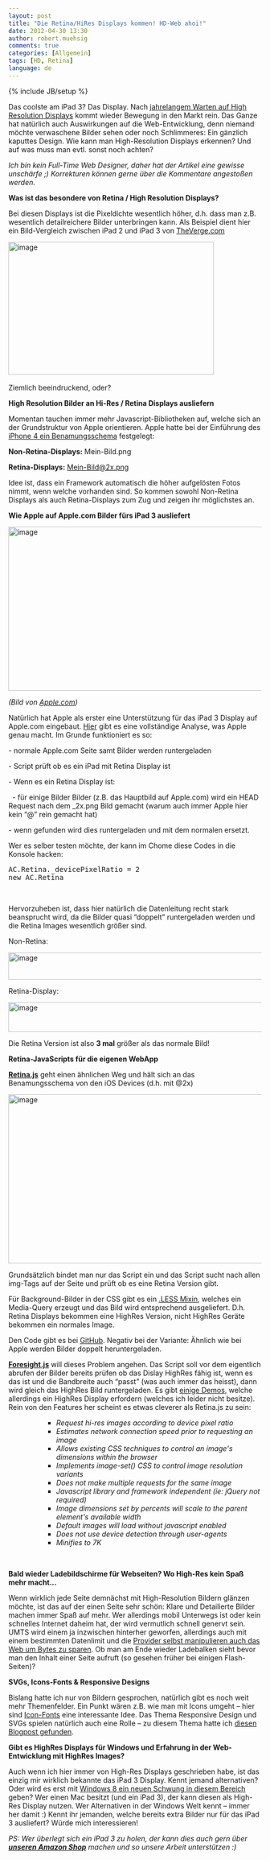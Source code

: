 ```yaml
---
layout: post
title: "Die Retina/HiRes Displays kommen! HD-Web ahoi!"
date: 2012-04-30 13:30
author: robert.muehsig
comments: true
categories: [Allgemein]
tags: [HD, Retina]
language: de
---
```

{% include JB/setup %}
<p>Das coolste am iPad 3? Das Display. Nach <a href="http://www.codinghorror.com/blog/2007/06/where-are-the-high-resolution-displays.html">jahrelangem Warten auf High Resolution Displays</a> kommt wieder Bewegung in den Markt rein. Das Ganze hat natürlich auch Auswirkungen auf die Web-Entwicklung, denn niemand möchte verwaschene Bilder sehen oder noch Schlimmeres: Ein gänzlich kaputtes Design. Wie kann man High-Resolution Displays erkennen? Und auf was muss man evtl. sonst noch achten? </p> <p><em>Ich bin kein Full-Time Web Designer, daher hat der Artikel eine gewisse unschärfe ;) Korrekturen können gerne über die Kommentare angestoßen werden. </em></p> <p><strong>Was ist das besondere von Retina / High Resolution Displays?</strong></p> <p>Bei diesen Displays ist die Pixeldichte wesentlich höher, d.h. dass man z.B. wesentlich detailreichere Bilder unterbringen kann. Als Beispiel dient hier ein Bild-Vergleich zwischen iPad 2 und iPad 3 von <a href="http://www.theverge.com/">TheVerge.com</a></p> <p><a href="{{BASE_PATH}}/assets/wp-images/image1521.png"><img style="background-image: none; border-bottom: 0px; border-left: 0px; padding-left: 0px; padding-right: 0px; display: inline; border-top: 0px; border-right: 0px; padding-top: 0px" title="image" border="0" alt="image" src="{{BASE_PATH}}/assets/wp-images/image_thumb688.png" width="409" height="264"></a>&nbsp;</p> <p>Ziemlich beeindruckend, oder?</p> <p><strong>High Resolution Bilder an Hi-Res / Retina Displays ausliefern</strong></p> <p>Momentan tauchen immer mehr Javascript-Bibliotheken auf, welche sich an der Grundstruktur von Apple orientieren. Apple hatte bei der Einführung des <a href="http://developer.apple.com/library/ios/#documentation/2DDrawing/Conceptual/DrawingPrintingiOS/SupportingHiResScreens/SupportingHiResScreens.html">iPhone 4 ein Benamungsschema</a> festgelegt:</p> <p><strong>Non-Retina-Displays:</strong> Mein-Bild.png</p> <p><strong>Retina-Displays:</strong> <a href="mailto:Mein-Bild@2x.png">Mein-Bild@2x.png</a></p> <p>Idee ist, dass ein Framework automatisch die höher aufgelösten Fotos nimmt, wenn welche vorhanden sind. So kommen sowohl Non-Retina Displays als auch Retina-Displays zum Zug und zeigen ihr möglichstes an.</p> <p><strong>Wie Apple auf Apple.com Bilder fürs iPad 3 ausliefert</strong></p> <p><a href="http://www.apple.com/"><img style="background-image: none; border-bottom: 0px; border-left: 0px; padding-left: 0px; padding-right: 0px; display: inline; border-top: 0px; border-right: 0px; padding-top: 0px" title="image" border="0" alt="image" src="{{BASE_PATH}}/assets/wp-images/image1522.png" width="540" height="326"></a></p> <p><em>(Bild von </em><a href="http://apple.com"><em>Apple.com</em></a><em>)</em></p> <p>Natürlich hat Apple als erster eine Unterstützung für das iPad 3 Display auf Apple.com eingebaut. <a href="http://blog.cloudfour.com/how-apple-com-will-serve-retina-images-to-new-ipads/">Hier</a> gibt es eine vollständige Analyse, was Apple genau macht. Im Grunde funktioniert es so:</p> <p>- normale Apple.com Seite samt Bilder werden runtergeladen</p> <p>- Script prüft ob es ein iPad mit Retina Display ist</p> <p>- Wenn es ein Retina Display ist:</p> <p>&nbsp; - für einige Bilder Bilder (z.B. das Hauptbild auf Apple.com) wird ein HEAD Request nach dem _2x.png Bild gemacht (warum auch immer Apple hier kein “@” rein gemacht hat)</p> <p>- wenn gefunden wird dies runtergeladen und mit dem normalen ersetzt.</p> <p>Wer es selber testen möchte, der kann im Chome diese Codes in die Konsole hacken:</p> <p> <div style="padding-bottom: 0px; margin: 0px; padding-left: 0px; padding-right: 0px; display: inline; float: none; padding-top: 0px" id="scid:812469c5-0cb0-4c63-8c15-c81123a09de7:10bebb4d-9afa-4111-a5b6-841a47b168c2" class="wlWriterEditableSmartContent"><pre name="code" class="c#">AC.Retina._devicePixelRatio = 2
new AC.Retina</pre></div></p>
<p>&nbsp;</p>
<p>Hervorzuheben ist, dass hier natürlich die Datenleitung recht stark beansprucht wird, da die Bilder quasi “doppelt” runtergeladen werden und die Retina Images wesentlich größer sind.</p>
<p>Non-Retina:</p>
<p><a href="{{BASE_PATH}}/assets/wp-images/image1523.png"><img style="background-image: none; border-bottom: 0px; border-left: 0px; margin: 0px; padding-left: 0px; padding-right: 0px; display: inline; border-top: 0px; border-right: 0px; padding-top: 0px" title="image" border="0" alt="image" src="{{BASE_PATH}}/assets/wp-images/image_thumb689.png" width="599" height="54"></a></p>
<p>Retina-Display:</p>
<p><a href="{{BASE_PATH}}/assets/wp-images/image1524.png"><img style="background-image: none; border-bottom: 0px; border-left: 0px; padding-left: 0px; padding-right: 0px; display: inline; border-top: 0px; border-right: 0px; padding-top: 0px" title="image" border="0" alt="image" src="{{BASE_PATH}}/assets/wp-images/image_thumb690.png" width="609" height="59"></a></p>


<p>Die Retina Version ist also <strong>3 mal</strong> größer als das normale Bild! </p>
<p><strong>Retina-JavaScripts für die eigenen WebApp</strong></p>
<p><strong><a href="http://retinajs.com/">Retina.js</a></strong> geht einen ähnlichen Weg und hält sich an das Benamungsschema von den iOS Devices (d.h. mit @2x) </p>
<p><a href="http://retinajs.com/"><img style="background-image: none; border-bottom: 0px; border-left: 0px; padding-left: 0px; padding-right: 0px; display: inline; border-top: 0px; border-right: 0px; padding-top: 0px" title="image" border="0" alt="image" src="{{BASE_PATH}}/assets/wp-images/image1525.png" width="524" height="336"></a></p>


<p>Grundsätzlich bindet man nur das Script ein und das Script sucht nach allen img-Tags auf der Seite und prüft ob es eine Retina Version gibt.</p>
<p>Für Background-Bilder in der CSS gibt es ein <a href="https://github.com/imulus/retinajs/blob/master/src/retina.less">.LESS Mixin</a>, welches ein Media-Query erzeugt und das Bild wird entsprechend ausgeliefert. D.h. Retina Displays bekommen eine HighRes Version, nicht HighRes Geräte bekommen ein normales Image. </p>
<p>Den Code gibt es bei <a href="https://github.com/imulus/retinajs">GitHub</a>. Negativ bei der Variante: Ähnlich wie bei Apple werden Bilder doppelt heruntergeladen.</p>
<p><strong><a href="https://github.com/adamdbradley/foresight.js">Foresight.js</a></strong> will dieses Problem angehen. Das Script soll vor dem eigentlich abrufen der Bilder bereits prüfen ob das Dislay HighRes fähig ist, wenn es das ist und die Bandbreite auch “passt” (was auch immer das heisst), dann wird gleich das HighRes Bild runtergeladen. Es gibt <a href="http://foresightjs.appspot.com/demos/">einige Demos</a>, welche allerdings ein HighRes Display erfordern (welches ich leider nicht besitze). Rein von den Features her scheint es etwas cleverer als Retina.js zu sein:</p>
<ul>
<ul>
<ul>
<ul>
<li><em>Request hi-res images according to device pixel ratio </em>
<li><em>Estimates network connection speed prior to requesting an image </em>
<li><em>Allows existing CSS techniques to control an image's dimensions within the browser </em>
<li><em>Implements image-set() CSS to control image resolution variants </em>
<li><em>Does not make multiple requests for the same image </em>
<li><em>Javascript library and framework independent (ie: jQuery not required) </em>
<li><em>Image dimensions set by percents will scale to the parent element's available width </em>
<li><em>Default images will load without javascript enabled </em>
<li><em>Does not use device detection through user-agents </em>
<li><em>Minifies to 7K</em></li></ul></ul></ul></ul>
<p><strong></strong>&nbsp;</p>
<p><strong>Bald wieder Ladebildschirme für Webseiten? Wo High-Res kein Spaß mehr macht…</strong></p>
<p>Wenn wirklich jede Seite demnächst mit High-Resolution Bildern glänzen möchte, ist das auf der einen Seite sehr schön: Klare und Detailierte Bilder machen immer Spaß auf mehr. Wer allerdings mobil Unterwegs ist oder kein schnelles Internet daheim hat, der wird vermutlich schnell genervt sein. UMTS wird einem ja inzwischen hinterher geworfen, allerdings auch mit einem bestimmten Datenlimit und die <a href="http://www.zdnet.de/magazin/41515603/internet-per-umts-so-faelschen-deutsche-provider-webinhalte.htm">Provider selbst manipulieren auch das Web um Bytes zu sparen</a>. Ob man am Ende wieder Ladebalken sieht bevor man den Inhalt einer Seite aufruft (so gesehen früher bei einigen Flash-Seiten)? </p>
<p><strong>SVGs, Icons-Fonts &amp; Responsive Designs</strong></p>
<p>Bislang hatte ich nur von Bildern gesprochen, natürlich gibt es noch weit mehr Themenfelder. Ein Punkt wären z.B. wie man mit Icons umgeht – hier sind <a href="{{BASE_PATH}}/2012/04/09/iconfont-font-awesome-in-asp-net-nutzen/">Icon-Fonts</a> eine interessante Idee. Das Thema Responsive Design und SVGs spielen natürlich auch eine Rolle – zu diesem Thema hatte ich <a href="http://medialoot.com/blog/high-resolution-web/">diesen Blogpost gefunden</a>.</p>
<p><strong>Gibt es HighRes Displays für Windows und Erfahrung in der Web-Entwicklung mit HighRes Images?</strong></p>
<p>Auch wenn ich hier immer von High-Res Displays geschrieben habe, ist das einzig mir wirklich bekannte das iPad 3 Display. Kennt jemand alternativen? Oder wird es erst mit <a href="http://blogs.msdn.com/b/b8/archive/2012/03/21/scaling-to-different-screens.aspx">Windows 8 ein neuen Schwung in diesem Bereich</a> geben? Wer einen Mac besitzt (und ein iPad 3), der kann diesen als High-Res Display nutzen. Wer Alternativen in der Windows Welt kennt – immer her damit :) Kennt ihr jemanden, welche bereits extra Bilder nur für das iPad 3 ausliefert? Würde mich interessieren!</p>
<p><em>PS: Wer überlegt sich ein iPad 3 zu holen, der kann dies auch gern über </em><a href="http://astore.amazon.de/codeinside-21/detail/B007IV5PI6"><em><strong>unseren Amazon Shop</strong></em></a><em> machen und so unsere Arbeit unterstützen :)</em></p>

